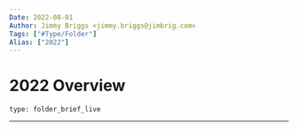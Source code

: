 ```yaml
---
Date: 2022-08-01
Author: Jimmy Briggs <jimmy.briggs@jimbrig.com>
Tags: ["#Type/Folder"]
Alias: ["2022"]
---
```


# 2022 Overview

 
```ccard
type: folder_brief_live
```
 

***
